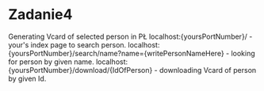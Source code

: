 # Zadanie4
Generating Vcard of selected person in PŁ
	localhost:{yoursPortNumber}/ - your's index page to search person.
	localhost:{yoursPortNumber}/search/name?name={writePersonNameHere} - looking for person by given name.
	localhost:{yoursPortNumber}/download/{IdOfPerson} - downloading Vcard of person by given Id. 
